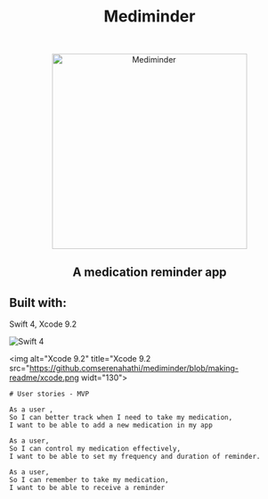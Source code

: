 

<h1 align="center"> Mediminder </h1> <br>
<p align="center">
  <a>
    <img alt="Mediminder" title="Mediminder" src="https://github.com/serenahathi/mediminder/blob/making-readme/RoundedIcon.png" width="350">
  </a>
  <a>
    <h2 align="center">A medication reminder app</h2>
  </a>
</p>


<h2> Built with: </h2> 
  <p>Swift 4, Xcode 9.2 </p>
  <img alt="Swift 4" title="Swift 4" src="https://github.com/serenahathi/mediminder/blob/making-readme/swift.png width="130">
  
  <img alt="Xcode 9.2" title="Xcode 9.2 src="https://github.comserenahathi/mediminder/blob/making-readme/xcode.png widt="130">
 
```
# User stories - MVP

As a user ,
So I can better track when I need to take my medication,
I want to be able to add a new medication in my app

As a user,
So I can control my medication effectively,
I want to be able to set my frequency and duration of reminder.

As a user,
So I can remember to take my medication,
I want to be able to receive a reminder
```
